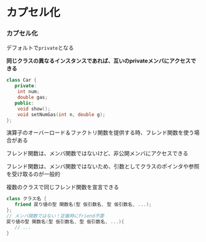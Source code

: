 # カプセル化



### カプセル化

デフォルトで`private`となる

**同じクラスの異なるインスタンスであれば、互いのprivateメンバにアクセスできる**

```c++
class Car {
   private:
   	int num;
   	double gas;
   public:
   	void show();
   	void setNumGas(int n, double g);
};
```

演算子のオーバーロード＆ファクトリ関数を提供する時、フレンド関数を使う場合がある

フレンド関数は、メンバ関数ではないけど、非公開メンバにアクセスできる

フレンド関数は、メンバ関数ではないため、引数としてクラスのポインタや参照を受け取るのが一般的

複数のクラスで同じフレンド関数を宣言できる

```c++
class クラス名 {
   friend 戻り値の型 関数名(型 仮引数名, 型 仮引数名, ...);
};
// メンバ関数ではない！定義時にfriend不要
戻り値の型 関数名(型 仮引数名, 型 仮引数名, ...){
   // ...
}
```

